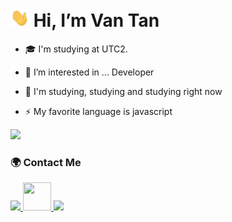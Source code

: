 <!--<img align='right' width=200 src="assets/undraw_feeling_proud.svg"> -->



# <img src="https://raw.githubusercontent.com/ABSphreak/ABSphreak/master/gifs/Hi.gif" width="30px"> Hi, I’m Van Tan

- 🎓 I'm studying at UTC2.

- 👀 I’m interested in ... Developer

- 🌱 I'm studying, studying and studying right now

- ⚡ My favorite language is javascript

<img width="500px" src="https://camo.githubusercontent.com/2309797487e5e969659a3b545c96151807b04120a9cc2985f632ec94ba00c9f3/68747470733a2f2f6d656469612e67697068792e636f6d2f6d656469612f53576f536b4e36447854737a71494b4571762f67697068792e676966">


<p align="center">
<!--    <img width="500px" src="https://media.giphy.com/media/Ah3zHH7hvsSB2/giphy.gif"> -->
   
   
### 🌍 **Contact Me**
<a href="https://www.facebook.com/profile.php?id=100033670082606" target="_blank">
<img width=45 src="https://user-images.githubusercontent.com/89144002/130182694-e7b157f0-3e33-441d-9ccd-10f40b74df6e.png">
</a>  
   
<a href="mailto:buivantan25082001@gmail.com" target="_blank">
<img width=45 height=45 src="https://user-images.githubusercontent.com/38081852/86829797-39ae9d80-c06b-11ea-9b5e-c9ade9446951.png">
</a>

<a href="https://www.instagram.com/vntn2508/" target="_blank">
<img width=45 src="https://user-images.githubusercontent.com/38081852/86829800-3adfca80-c06b-11ea-866a-4b6e716f7ed0.png">
</a>
   
</p>
</div>
